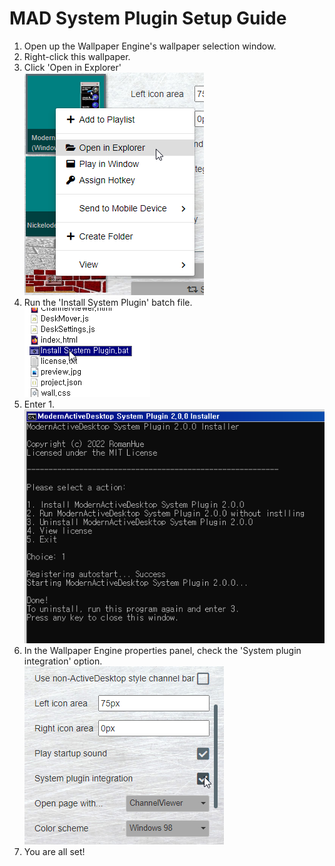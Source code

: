 # MAD System Plugin Setup Guide
1. Open up the Wallpaper Engine's wallpaper selection window.
2. Right-click this wallpaper.
3. Click 'Open in Explorer'  
![Step 2-3](sysplug1.png)
4. Run the 'Install System Plugin' batch file.  
![Step 4](sysplug2.png)
5. Enter 1.  
![Step 5](sysplug3.png)
6. In the Wallpaper Engine properties panel, check the 'System plugin integration' option.  
![Step 6](sysplug4.png)
7. You are all set!